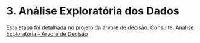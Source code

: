 
# 3. Análise Exploratória dos Dados

Esta etapa foi detalhada no projeto da árvore de decisão. Consulte:
[Análise Exploratória - Árvore de Decisão](https://snowdutra.github.io/Machine-Learning/arvore_decisao/analise_exploratoria.md)